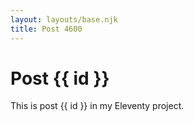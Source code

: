 ```yaml
---
layout: layouts/base.njk
title: Post 4600
---
```


# Post {{ id }}

This is post {{ id }} in my Eleventy project.
